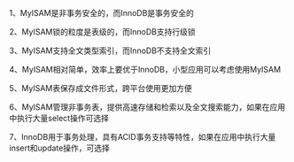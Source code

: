 1、MyISAM是非事务安全的，而InnoDB是事务安全的

2、MyISAM锁的粒度是表级的，而InnoDB支持行级锁

3、MyISAM支持全文类型索引，而InnoDB不支持全文索引

4、MyISAM相对简单，效率上要优于InnoDB，小型应用可以考虑使用MyISAM

5、MyISAM表保存成文件形式，跨平台使用更加方便

6、MyISAM管理非事务表，提供高速存储和检索以及全文搜索能力，如果在应用中执行大量select操作可选择

7、InnoDB用于事务处理，具有ACID事务支持等特性，如果在应用中执行大量insert和update操作，可选择